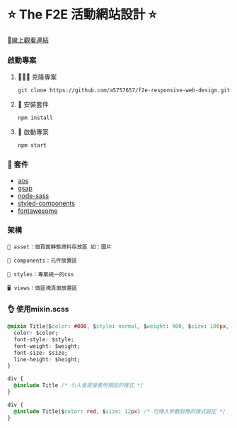 # ⭐ The F2E 活動網站設計 ⭐

🔗[線上觀看連結](https://a5757657.github.io/f2e-responsive-web-design/ "線上觀看連結")

### 啟動專案
1. 🧑‍🤝‍🧑 克隆專案

    `git clone https://github.com/a5757657/f2e-responsive-web-design.git`

2. 🔨 安裝套件

    `npm install`

3. 🎉 啟動專案

    `npm start`

### 🎁 套件
-  [aos](https://michalsnik.github.io/aos/ "aos")
-  [gsap](https://greensock.com "gsap")
-  [node-sass](https://github.com/sass/node-sass "node-sass")
-  [styled-components](https://styled-components.com "styled-components")
-  [fontawesome](https://fontawesome.com "fontawesome")

### 架構
    🌃 asset：個頁面靜態資料存放區 如：圖片

    📁 components：元件放置區

    💅 styles：專案統一的css

    🖥 views：個區塊頁面放置區

### 👌 使用mixin.scss 
```css
@mixin Title($color: #000, $style: normal, $weight: 900, $size: 100px, $height: 160px) {
  color: $color;
  font-style: $style;
  font-weight: $weight;
  font-size: $size;
  line-height: $height;
}

div {
  @include Title /* 引入會直接套用預設的樣式 */
}

div {
  @include Title($color: red, $size: 12px) /* 可傳入參數對應的樣式設定 */
}

```
